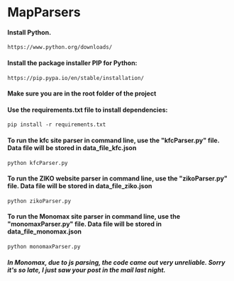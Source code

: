 # MapParsers
#### Install Python.
```
https://www.python.org/downloads/
```
#### Install the package installer PIP for Python:
```
https://pip.pypa.io/en/stable/installation/
```
#### Make sure you are in the root folder of the project<br>
#### Use the requirements.txt file to install dependencies:
```
pip install -r requirements.txt
```
#### To run the kfc site parser in command line, use the "kfcParser.py" file. Data file will be stored in data_file_kfc.json
~~~
python kfcParser.py
~~~

#### To run the ZIKO website parser in command line, use the "zikoParser.py" file. Data file will be stored in data_file_ziko.json
~~~
python zikoParser.py
~~~

#### To run the Monomax site parser in command line, use the "monomaxParser.py" file. Data file will be stored in data_file_monomax.json
~~~ 
python monomaxParser.py
~~~
##### In Monomax, due to js parsing, the code came out very unreliable. Sorry it's so late, I just saw your post in the mail last night.

